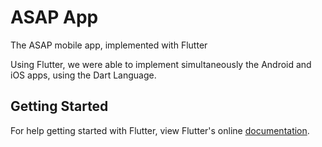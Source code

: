# ASAP App

The ASAP mobile app, implemented with Flutter

Using Flutter, we were able to implement simultaneously the Android and iOS apps, using the Dart Language.



## Getting Started

For help getting started with Flutter, view Flutter's online
[documentation](https://flutter.io/).
